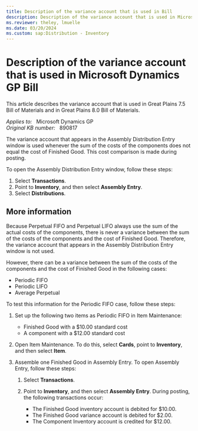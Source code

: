 ```yaml
---
title: Description of the variance account that is used in Bill
description: Description of the variance account that is used in Microsoft Dynamics GP Bill.
ms.reviewer: theley, lmuelle
ms.date: 03/20/2024
ms.custom: sap:Distribution - Inventory
---
```

# Description of the variance account that is used in Microsoft Dynamics GP Bill

This article describes the variance account that is used in Great Plains 7.5 Bill of Materials and in Great Plains 8.0 Bill of Materials.

_Applies to:_ &nbsp; Microsoft Dynamics GP  
_Original KB number:_ &nbsp; 890817

The variance account that appears in the Assembly Distribution Entry window is used whenever the sum of the costs of the components does not equal the cost of Finished Good. This cost comparison is made during posting.

To open the Assembly Distribution Entry window, follow these steps:

1. Select **Transactions**.
2. Point to **Inventory**, and then select **Assembly Entry**.
3. Select **Distributions**.

## More information

Because Perpetual FIFO and Perpetual LIFO always use the sum of the actual costs of the components, there is never a variance between the sum of the costs of the components and the cost of Finished Good. Therefore, the variance account that appears in the Assembly Distribution Entry window is not used.

However, there can be a variance between the sum of the costs of the components and the cost of Finished Good in the following cases:

- Periodic FIFO
- Periodic LIFO
- Average Perpetual

To test this information for the Periodic FIFO case, follow these steps:

1. Set up the following two items as Periodic FIFO in Item Maintenance:

   - Finished Good with a $10.00 standard cost
   - A component with a $12.00 standard cost
2. Open Item Maintenance. To do this, select **Cards**, point to **Inventory**, and then select **Item**.
3. Assemble one Finished Good in Assembly Entry. To open Assembly Entry, follow these steps:

   1. Select **Transactions**.

   2. Point to **Inventory**, and then select **Assembly Entry**. During posting, the following transactions occur:

      - The Finished Good inventory account is debited for $10.00.
      - The Finished Good variance account is debited for $2.00.
      - The Component Inventory account is credited for $12.00.
